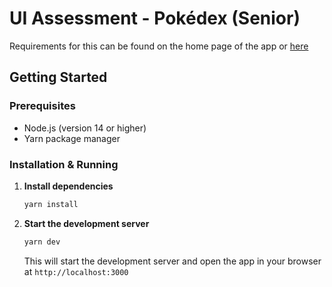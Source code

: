 # UI Assessment - Pokédex (Senior)

Requirements for this can be found on the home page of the app or [here](./src/README.md)

## Getting Started

### Prerequisites

- Node.js (version 14 or higher)
- Yarn package manager

### Installation & Running

1. **Install dependencies**

   ```bash
   yarn install
   ```

2. **Start the development server**

   ```bash
   yarn dev
   ```

   This will start the development server and open the app in your browser at `http://localhost:3000`
